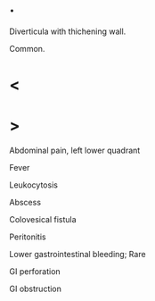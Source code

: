 # .

Diverticula with thichening wall.

Common.

# <

# >

Abdominal pain, left lower quadrant

Fever

Leukocytosis

Abscess

Colovesical fistula

Peritonitis

Lower gastrointestinal bleeding; Rare

GI perforation

GI obstruction
